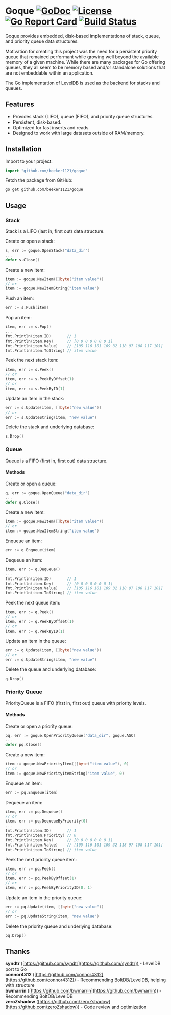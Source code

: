 # Goque [![GoDoc](http://img.shields.io/badge/godoc-reference-blue.svg)](http://godoc.org/github.com/beeker1121/goque) [![License](http://img.shields.io/badge/license-mit-blue.svg)](https://raw.githubusercontent.com/beeker1121/goque/master/LICENSE) [![Go Report Card](https://goreportcard.com/badge/github.com/beeker1121/goque)](https://goreportcard.com/report/github.com/beeker1121/goque) [![Build Status](https://travis-ci.org/beeker1121/goque.svg?branch=master)](https://travis-ci.org/beeker1121/goque)

Goque provides embedded, disk-based implementations of stack, queue, and priority queue data structures.

Motivation for creating this project was the need for a persistent priority queue that remained performant while growing well beyond the available memory of a given machine. While there are many packages for Go offering queues, they all seem to be memory based and/or standalone solutions that are not embeddable within an application.

The Go implementation of LevelDB is used as the backend for stacks and queues.

## Features

- Provides stack (LIFO), queue (FIFO), and priority queue structures.
- Persistent, disk-based.
- Optimized for fast inserts and reads.
- Designed to work with large datasets outside of RAM/memory.

## Installation

Import to your project:

```go
import "github.com/beeker1121/goque"
```

Fetch the package from GitHub:

```sh
go get github.com/beeker1121/goque
```

## Usage

### Stack

Stack is a LIFO (last in, first out) data structure.

Create or open a stack:

```go
s, err := goque.OpenStack("data_dir")
...
defer s.Close()
```

Create a new item:

```go
item := goque.NewItem([]byte("item value"))
// or
item := goque.NewItemString("item value")
```

Push an item:

```go
err := s.Push(item)
```

Pop an item:

```go
item, err := s.Pop()
...
fmt.Println(item.ID)       // 1
fmt.Println(item.Key)      // [0 0 0 0 0 0 0 1]
fmt.Println(item.Value)    // [105 116 101 109 32 118 97 108 117 101]
fmt.Println(item.ToString) // item value
```

Peek the next stack item:

```go
item, err := s.Peek()
// or
item, err := s.PeekByOffset(1)
// or
item, err := s.PeekByID(1)
```

Update an item in the stack:

```go
err := s.Update(item, []byte("new value"))
// or
err := s.UpdateString(item, "new value")
```

Delete the stack and underlying database:

```go
s.Drop()
```

### Queue

Queue is a FIFO (first in, first out) data structure.

#### Methods

Create or open a queue:

```go
q, err := goque.OpenQueue("data_dir")
...
defer q.Close()
```

Create a new item:

```go
item := goque.NewItem([]byte("item value"))
// or
item := goque.NewItemString("item value")
```

Enqueue an item:

```go
err := q.Enqueue(item)
```

Dequeue an item:

```go
item, err := q.Dequeue()
...
fmt.Println(item.ID)       // 1
fmt.Println(item.Key)      // [0 0 0 0 0 0 0 1]
fmt.Println(item.Value)    // [105 116 101 109 32 118 97 108 117 101]
fmt.Println(item.ToString) // item value
```

Peek the next queue item:

```go
item, err := q.Peek()
// or
item, err := q.PeekByOffset(1)
// or
item, err := q.PeekByID(1)
```

Update an item in the queue:

```go
err := q.Update(item, []byte("new value"))
// or
err := q.UpdateString(item, "new value")
```

Delete the queue and underlying database:

```go
q.Drop()
```

### Priority Queue

PriorityQueue is a FIFO (first in, first out) queue with priority levels.

#### Methods

Create or open a priority queue:

```go
pq, err := goque.OpenPriorityQueue("data_dir", goque.ASC)
...
defer pq.Close()
```

Create a new item:

```go
item := goque.NewPriorityItem([]byte("item value"), 0)
// or
item := goque.NewPriorityItemString("item value", 0)
```

Enqueue an item:

```go
err := pq.Enqueue(item)
```

Dequeue an item:

```go
item, err := pq.Dequeue()
// or
item, err := pq.DequeueByPriority(0)
...
fmt.Println(item.ID)       // 1
fmt.Println(item.Priority) // 0
fmt.Println(item.Key)      // [0 0 0 0 0 0 0 1]
fmt.Println(item.Value)    // [105 116 101 109 32 118 97 108 117 101]
fmt.Println(item.ToString) // item value
```

Peek the next priority queue item:

```go
item, err := pq.Peek()
// or
item, err := pq.PeekByOffset(1)
// or
item, err := pq.PeekByPriorityID(0, 1)
```

Update an item in the priority queue:

```go
err := pq.Update(item, []byte("new value"))
// or
err := pq.UpdateString(item, "new value")
```

Delete the priority queue and underlying database:

```go
pq.Drop()
```

## Thanks

**syndtr** ([https://github.com/syndtr](https://github.com/syndtr)) - LevelDB port to Go  
**connor4312** ([https://github.com/connor4312](https://github.com/connor4312)) - Recommending BoltDB/LevelDB, helping with structure  
**bwmarrin** ([https://github.com/bwmarrin](https://github.com/bwmarrin)) - Recommending BoltDB/LevelDB  
**zeroZshadow** ([https://github.com/zeroZshadow](https://github.com/zeroZshadow)) - Code review and optimization  